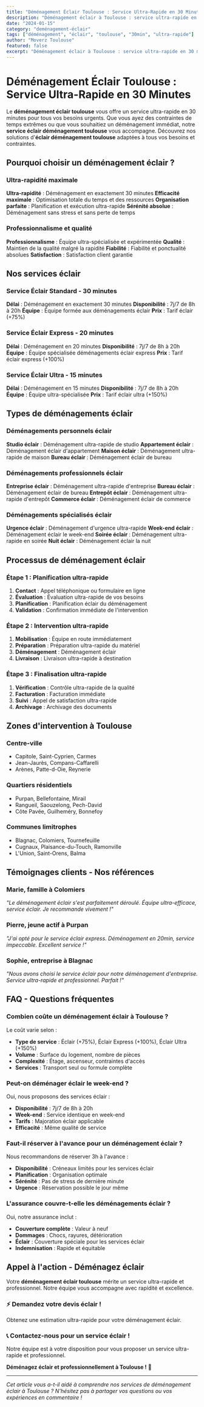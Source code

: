 ```yaml
---
title: "Déménagement Éclair Toulouse : Service Ultra-Rapide en 30 Minutes"
description: "Déménagement éclair à Toulouse : service ultra-rapide en 30 minutes. Intervention immédiate, équipe spécialisée, résultat garanti. Devis gratuit."
date: "2024-01-15"
category: "deménagement-éclair"
tags: ["déménagement", "éclair", "toulouse", "30min", "ultra-rapide"]
author: "Moverz Toulouse"
featured: false
excerpt: "Déménagement éclair à Toulouse : service ultra-rapide en 30 minutes. Intervention immédiate, équipe spécialisée, résultat garanti."
---
```


# Déménagement Éclair Toulouse : Service Ultra-Rapide en 30 Minutes

Le **déménagement éclair toulouse** vous offre un service ultra-rapide en 30 minutes pour tous vos besoins urgents. Que vous ayez des contraintes de temps extrêmes ou que vous souhaitiez un déménagement immédiat, notre **service éclair déménagement toulouse** vous accompagne. Découvrez nos solutions d'**éclair déménagement toulouse** adaptées à tous vos besoins et contraintes.

## Pourquoi choisir un déménagement éclair ?

### Ultra-rapidité maximale

**Ultra-rapidité** : Déménagement en exactement 30 minutes
**Efficacité maximale** : Optimisation totale du temps et des ressources
**Organisation parfaite** : Planification et exécution ultra-rapide
**Sérénité absolue** : Déménagement sans stress et sans perte de temps

### Professionnalisme et qualité

**Professionnalisme** : Équipe ultra-spécialisée et expérimentée
**Qualité** : Maintien de la qualité malgré la rapidité
**Fiabilité** : Fiabilité et ponctualité absolues
**Satisfaction** : Satisfaction client garantie

## Nos services éclair

### Service Éclair Standard - 30 minutes

**Délai** : Déménagement en exactement 30 minutes
**Disponibilité** : 7j/7 de 8h à 20h
**Équipe** : Équipe formée aux déménagements éclair
**Prix** : Tarif éclair (+75%)

### Service Éclair Express - 20 minutes

**Délai** : Déménagement en 20 minutes
**Disponibilité** : 7j/7 de 8h à 20h
**Équipe** : Équipe spécialisée déménagements éclair express
**Prix** : Tarif éclair express (+100%)

### Service Éclair Ultra - 15 minutes

**Délai** : Déménagement en 15 minutes
**Disponibilité** : 7j/7 de 8h à 20h
**Équipe** : Équipe ultra-spécialisée
**Prix** : Tarif éclair ultra (+150%)

## Types de déménagements éclair

### Déménagements personnels éclair

**Studio éclair** : Déménagement ultra-rapide de studio
**Appartement éclair** : Déménagement éclair d'appartement
**Maison éclair** : Déménagement ultra-rapide de maison
**Bureau éclair** : Déménagement éclair de bureau

### Déménagements professionnels éclair

**Entreprise éclair** : Déménagement ultra-rapide d'entreprise
**Bureau éclair** : Déménagement éclair de bureau
**Entrepôt éclair** : Déménagement ultra-rapide d'entrepôt
**Commerce éclair** : Déménagement éclair de commerce

### Déménagements spécialisés éclair

**Urgence éclair** : Déménagement d'urgence ultra-rapide
**Week-end éclair** : Déménagement éclair le week-end
**Soirée éclair** : Déménagement ultra-rapide en soirée
**Nuit éclair** : Déménagement éclair la nuit

## Processus de déménagement éclair

### Étape 1 : Planification ultra-rapide

1. **Contact** : Appel téléphonique ou formulaire en ligne
2. **Évaluation** : Évaluation ultra-rapide de vos besoins
3. **Planification** : Planification éclair du déménagement
4. **Validation** : Confirmation immédiate de l'intervention

### Étape 2 : Intervention ultra-rapide

1. **Mobilisation** : Équipe en route immédiatement
2. **Préparation** : Préparation ultra-rapide du matériel
3. **Déménagement** : Déménagement éclair
4. **Livraison** : Livraison ultra-rapide à destination

### Étape 3 : Finalisation ultra-rapide

1. **Vérification** : Contrôle ultra-rapide de la qualité
2. **Facturation** : Facturation immédiate
3. **Suivi** : Appel de satisfaction ultra-rapide
4. **Archivage** : Archivage des documents

## Zones d'intervention à Toulouse

### Centre-ville
- Capitole, Saint-Cyprien, Carmes
- Jean-Jaurès, Compans-Caffarelli
- Arènes, Patte-d-Oie, Reynerie

### Quartiers résidentiels
- Purpan, Bellefontaine, Mirail
- Rangueil, Saouzelong, Pech-David
- Côte Pavée, Guilheméry, Bonnefoy

### Communes limitrophes
- Blagnac, Colomiers, Tournefeuille
- Cugnaux, Plaisance-du-Touch, Ramonville
- L'Union, Saint-Orens, Balma

## Témoignages clients - Nos références

### Marie, famille à Colomiers
*"Le déménagement éclair s'est parfaitement déroulé. Équipe ultra-efficace, service éclair. Je recommande vivement !"*

### Pierre, jeune actif à Purpan
*"J'ai opté pour le service éclair express. Déménagement en 20min, service impeccable. Excellent service !"*

### Sophie, entreprise à Blagnac
*"Nous avons choisi le service éclair pour notre déménagement d'entreprise. Service ultra-rapide et professionnel. Parfait !"*

## FAQ - Questions fréquentes

### Combien coûte un déménagement éclair à Toulouse ?

Le coût varie selon :
- **Type de service** : Éclair (+75%), Éclair Express (+100%), Éclair Ultra (+150%)
- **Volume** : Surface du logement, nombre de pièces
- **Complexité** : Étage, ascenseur, contraintes d'accès
- **Services** : Transport seul ou formule complète

### Peut-on déménager éclair le week-end ?

Oui, nous proposons des services éclair :
- **Disponibilité** : 7j/7 de 8h à 20h
- **Week-end** : Service identique en week-end
- **Tarifs** : Majoration éclair applicable
- **Efficacité** : Même qualité de service

### Faut-il réserver à l'avance pour un déménagement éclair ?

Nous recommandons de réserver 3h à l'avance :
- **Disponibilité** : Créneaux limités pour les services éclair
- **Planification** : Organisation optimale
- **Sérénité** : Pas de stress de dernière minute
- **Urgence** : Réservation possible le jour même

### L'assurance couvre-t-elle les déménagements éclair ?

Oui, notre assurance inclut :
- **Couverture complète** : Valeur à neuf
- **Dommages** : Chocs, rayures, détérioration
- **Éclair** : Couverture spéciale pour les services éclair
- **Indemnisation** : Rapide et équitable

## Appel à l'action - Déménagez éclair

Votre **déménagement éclair toulouse** mérite un service ultra-rapide et professionnel. Notre équipe vous accompagne avec rapidité et excellence.

### ⚡ **Demandez votre devis éclair !**

Obtenez une estimation ultra-rapide pour votre déménagement éclair.

### 📞 **Contactez-nous pour un service éclair !**

Notre équipe est à votre disposition pour vous proposer un service ultra-rapide et professionnel.

**Déménagez éclair et professionnellement à Toulouse !** 🚚

---

*Cet article vous a-t-il aidé à comprendre nos services de déménagement éclair à Toulouse ? N'hésitez pas à partager vos questions ou vos expériences en commentaire !*
